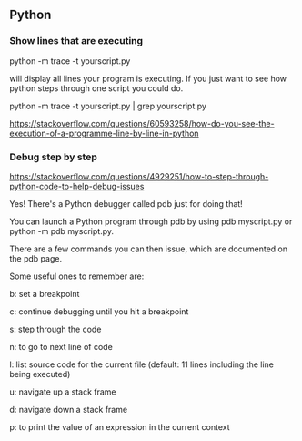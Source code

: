 ## Python


### Show lines that are executing


python -m trace -t yourscript.py

will display all lines your program is executing. If you just want to see how python steps through one script you could do.

python -m trace -t yourscript.py | grep yourscript.py

https://stackoverflow.com/questions/60593258/how-do-you-see-the-execution-of-a-programme-line-by-line-in-python



### Debug step by step

https://stackoverflow.com/questions/4929251/how-to-step-through-python-code-to-help-debug-issues

Yes! There's a Python debugger called pdb just for doing that!

You can launch a Python program through pdb by using pdb myscript.py or python -m pdb myscript.py.

There are a few commands you can then issue, which are documented on the pdb page.

Some useful ones to remember are:

b: set a breakpoint

c: continue debugging until you hit a breakpoint

s: step through the code

n: to go to next line of code

l: list source code for the current file (default: 11 lines including the line being executed)

u: navigate up a stack frame

d: navigate down a stack frame

p: to print the value of an expression in the current context
